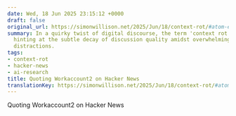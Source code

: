 ```yaml
---
date: Wed, 18 Jun 2025 23:15:12 +0000
draft: false
original_url: https://simonwillison.net/2025/Jun/18/context-rot/#atom-everything
summary: In a quirky twist of digital discourse, the term 'context rot' surfaces,
  hinting at the subtle decay of discussion quality amidst overwhelming tokens and
  distractions.
tags:
- context-rot
- hacker-news
- ai-research
title: Quoting Workaccount2 on Hacker News
translationKey: https://simonwillison.net/2025/Jun/18/context-rot/#atom-everything
---
```


Quoting Workaccount2 on Hacker News